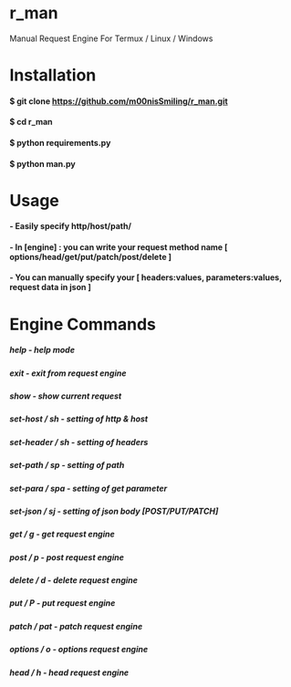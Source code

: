 # r_man
Manual Request Engine For Termux / Linux / Windows 


# Installation
#### $ git clone https://github.com/m00nisSmiling/r_man.git
#### $ cd r_man
#### $ python requirements.py
#### $ python man.py

# Usage 
#### - Easily specify http/host/path/
#### - In [engine] : you can write your request method name [ options/head/get/put/patch/post/delete ]
#### - You can manually specify your [ headers:values, parameters:values, request data in json ]

# Engine Commands
##### help            - help mode 
##### exit            - exit from request engine
##### show            - show current request  
##### set-host / sh   - setting of http & host 
##### set-header / sh - setting of headers
##### set-path / sp   - setting of path
##### set-para / spa  - setting of get parameter
##### set-json / sj   - setting of json body [POST/PUT/PATCH]
##### get / g        - get request engine
##### post / p       - post request engine
##### delete / d     - delete request engine
##### put / P        - put request engine
##### patch / pat    - patch request engine
##### options / o    - options request engine
##### head / h       - head request engine
